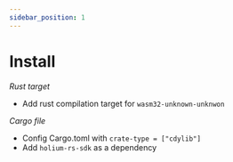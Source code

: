 ```yaml
---
sidebar_position: 1
---
```


# Install

_Rust target_

- Add rust compilation target for `wasm32-unknown-unknwon`

_Cargo file_

- Config Cargo.toml with `crate-type = ["cdylib"]`
- Add `holium-rs-sdk` as a dependency

